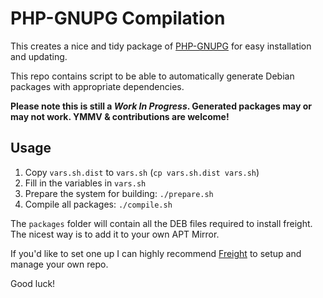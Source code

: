 PHP-GNUPG Compilation
===================

This creates a nice and tidy package of [PHP-GNUPG](https://pecl.php.net/package/gnupg) for easy installation and updating.

This repo contains script to be able to automatically generate Debian packages with appropriate dependencies.

**Please note this is still a *Work In Progress*. Generated packages may or may not work. YMMV & contributions are welcome!**

Usage
-------------

 1. Copy `vars.sh.dist` to `vars.sh` (`cp vars.sh.dist vars.sh`)
 2. Fill in the variables in `vars.sh`
 3. Prepare the system for building: `./prepare.sh`
 4. Compile all packages: `./compile.sh`

The `packages` folder will contain all the DEB files required to install freight. The nicest way is to add it to your own APT Mirror.

If you'd like to set one up I can highly recommend [Freight](https://github.com/rcrowley/freight) to setup and manage your own repo.

Good luck!
